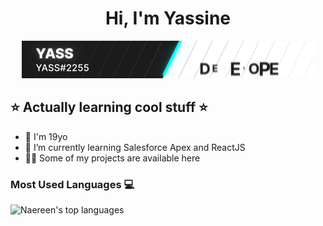 
<h1 align="center">Hi, I'm Yassine</h1>

<p align="center"><img src="https://github.com/YassSSH/YassSSH/blob/master/standard.gif?raw=true"/></p>


## ⭐ Actually learning cool stuff ⭐

- 🔭 I'm 19yo
- 🌱 I’m currently learning Salesforce Apex and ReactJS
- 👨‍💻 Some of my projects are available here


### Most Used Languages 💻

![Naereen's top languages](https://github-readme-stats.vercel.app/api/top-langs/?username=YassSSH&theme=blue-green)


